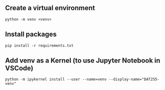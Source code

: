

## Create a virtual environment
```python -m venv <venv>```

## Install packages
```pip install -r requirements.txt```

## Add venv as a Kernel (to use Jupyter Notebook in VSCode)
```python -m ipykernel install --user --name=venv --display-name="DAT255-venv"```
